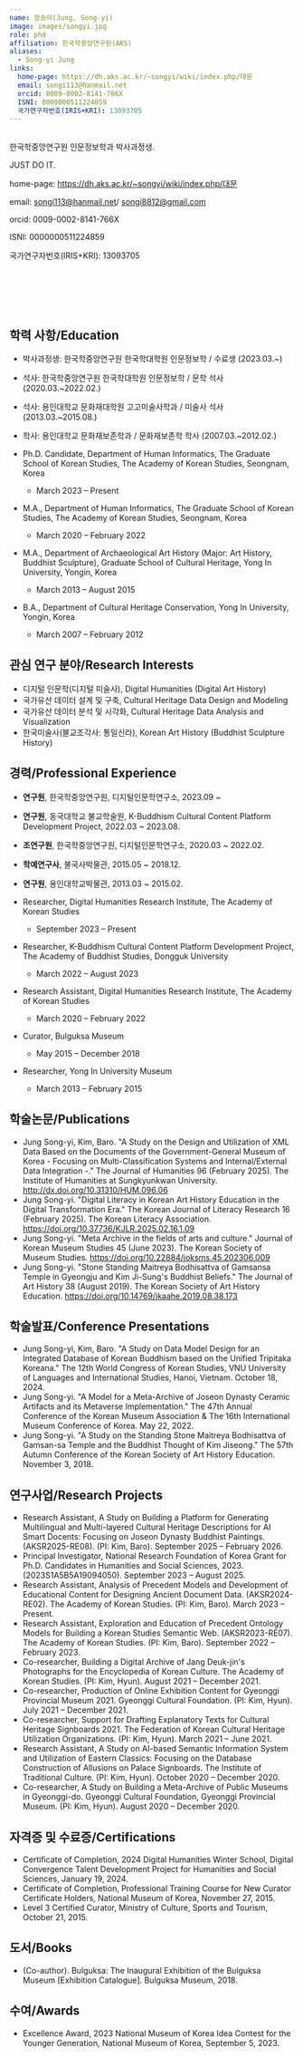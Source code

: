 ```yaml
---
name: 정송이(Jung, Song-yi)
image: images/songyi.jpg
role: phd
affiliation: 한국학중앙연구원(AKS)
aliases:
  - Song-yi Jung
links:
  home-page: https://dh.aks.ac.kr/~songyi/wiki/index.php/대문
  email: songi113@hanmail.net
  orcid: 0009-0002-8141-766X
  ISNI: 0000000511224859
  국가연구자번호(IRIS+KRI): 13093705
---
```

<br>
한국학중앙연구원 인문정보학과 박사과정생.

JUST DO IT.

home-page: https://dh.aks.ac.kr/~songyi/wiki/index.php/대문

email: songi113@hanmail.net/ songi8812@gmail.com

orcid: 0009-0002-8141-766X

ISNI: 0000000511224859

국가연구자번호(IRIS+KRI): 13093705
<br>
<br>
<br>
<br>
<br>
<br>

## 학력 사항/Education
* 박사과정생: 한국학중앙연구원 한국학대학원 인문정보학 / 수료생 (2023.03.~)
* 석사: 한국학중앙연구원 한국학대학원 인문정보학 / 문학 석사 (2020.03.~2022.02.)
* 석사: 용인대학교 문화재대학원 고고미술사학과 / 미술사 석사 (2013.03.~2015.08.)
* 학사: 용인대학교 문화재보존학과 / 문화재보존학 학사 (2007.03.~2012.02.)

* Ph.D. Candidate, Department of Human Informatics, The Graduate School of Korean Studies, The Academy of Korean Studies, Seongnam, Korea
  * March 2023 – Present
* M.A., Department of Human Informatics, The Graduate School of Korean Studies, The Academy of Korean Studies, Seongnam, Korea
  * March 2020 – February 2022
* M.A., Department of Archaeological Art History (Major: Art History, Buddhist Sculpture), Graduate School of Cultural Heritage, Yong In University, Yongin, Korea
  * March 2013 – August 2015
* B.A., Department of Cultural Heritage Conservation, Yong In University, Yongin, Korea
  * March 2007 – February 2012

## 관심 연구 분야/Research Interests
* 디지털 인문학(디지털 미술사), Digital Humanities (Digital Art History)
* 국가유산 데이터 설계 및 구축, Cultural Heritage Data Design and Modeling
* 국가유산 데이터 분석 및 시각화, Cultural Heritage Data Analysis and Visualization
* 한국미술사(불교조각사: 통일신라), Korean Art History (Buddhist Sculpture History)

## 경력/Professional Experience
* **연구원**, 한국학중앙연구원, 디지털인문학연구소, 2023.09 ~
* **연구원**, 동국대학교 불교학술원, K-Buddhism Cultural Content Platform Development Project, 2022.03 ~ 2023.08.
* **조연구원**, 한국학중앙연구원, 디지털인문학연구소, 2020.03 ~ 2022.02.
* **학예연구사**, 불국사박물관, 2015.05 ~ 2018.12.
* **연구원**, 용인대학교박물관, 2013.03 ~ 2015.02.
  
* Researcher, Digital Humanities Research Institute, The Academy of Korean Studies
  * September 2023 – Present
* Researcher, K-Buddhism Cultural Content Platform Development Project, The Academy of Buddhist Studies, Dongguk University
  * March 2022 – August 2023
* Research Assistant, Digital Humanities Research Institute, The Academy of Korean Studies
  * March 2020 – February 2022
* Curator, Bulguksa Museum
  * May 2015 – December 2018
* Researcher, Yong In University Museum
  * March 2013 – February 2015

## 학술논문/Publications
* Jung Song-yi, Kim, Baro. "A Study on the Design and Utilization of XML Data Based on the Documents of the Government-General Museum of Korea - Focusing on Multi-Classification Systems and Internal/External Data Integration -." The Journal of Humanities 96 (February 2025). The Institute of Humanities at Sungkyunkwan University. http://dx.doi.org/10.31310/HUM.096.06
* Jung Song-yi. "Digital Literacy in Korean Art History Education in the Digital Transformation Era." The Korean Journal of Literacy Research 16 (February 2025). The Korean Literacy Association. https://doi.org/10.37736/KJLR.2025.02.16.1.09
* Jung Song-yi. "Meta Archive in the fields of arts and culture." Journal of Korean Museum Studies 45 (June 2023). The Korean Society of Museum Studies. https://doi.org/10.22884/joksms.45.202306.009
* Jung Song-yi. "Stone Standing Maitreya Bodhisattva of Gamsansa Temple in Gyeongju and Kim Ji-Sung's Buddhist Beliefs." The Journal of Art History 38 (August 2019). The Korean Society of Art History Education. https://doi.org/10.14769/jkaahe.2019.08.38.173

## 학술발표/Conference Presentations
* Jung Song-yi, Kim, Baro. "A Study on Data Model Design for an Integrated Database of Korean Buddhism based on the Unified Tripitaka Koreana." The 12th World Congress of Korean Studies, VNU University of Languages and International Studies, Hanoi, Vietnam. October 18, 2024.
* Jung Song-yi. "A Model for a Meta-Archive of Joseon Dynasty Ceramic Artifacts and its Metaverse Implementation." The 47th Annual Conference of the Korean Museum Association & The 16th International Museum Conference of Korea. May 22, 2022.
* Jung Song-yi. "A Study on the Standing Stone Maitreya Bodhisattva of Gamsan-sa Temple and the Buddhist Thought of Kim Jiseong." The 57th Autumn Conference of the Korean Society of Art History Education. November 3, 2018.

## 연구사업/Research Projects
* Research Assistant, A Study on Building a Platform for Generating Multilingual and Multi-layered Cultural Heritage Descriptions for AI Smart Docents: Focusing on Joseon Dynasty Buddhist Paintings. (AKSR2025-RE08). (PI: Kim, Baro). September 2025 – February 2026.
* Principal Investigator, National Research Foundation of Korea Grant for Ph.D. Candidates in Humanities and Social Sciences, 2023. (2023S1A5B5A19094050). September 2023 – August 2025.
* Research Assistant, Analysis of Precedent Models and Development of Educational Content for Designing Ancient Document Data. (AKSR2024-RE02). The Academy of Korean Studies. (PI: Kim, Baro). March 2023 – Present.
* Research Assistant, Exploration and Education of Precedent Ontology Models for Building a Korean Studies Semantic Web. (AKSR2023-RE07). The Academy of Korean Studies. (PI: Kim, Baro). September 2022 – February 2023.
* Co-researcher, Building a Digital Archive of Jang Deuk-jin's Photographs for the Encyclopedia of Korean Culture. The Academy of Korean Studies. (PI: Kim, Hyun). August 2021 – December 2021.
* Co-researcher, Production of Online Exhibition Content for Gyeonggi Provincial Museum 2021. Gyeonggi Cultural Foundation. (PI: Kim, Hyun). July 2021 – December 2021.
* Co-researcher, Support for Drafting Explanatory Texts for Cultural Heritage Signboards 2021. The Federation of Korean Cultural Heritage Utilization Organizations. (PI: Kim, Hyun). March 2021 – June 2021.
* Research Assistant, A Study on AI-based Semantic Information System and Utilization of Eastern Classics: Focusing on the Database Construction of Allusions on Palace Signboards. The Institute of Traditional Culture. (PI: Kim, Hyun). October 2020 – December 2020.
* Co-researcher, A Study on Building a Meta-Archive of Public Museums in Gyeonggi-do. Gyeonggi Cultural Foundation, Gyeonggi Provincial Museum. (PI: Kim, Hyun). August 2020 – December 2020.

## 자격증 및 수료증/Certifications
* Certificate of Completion, 2024 Digital Humanities Winter School, Digital Convergence Talent Development Project for Humanities and Social Sciences, January 19, 2024.
* Certificate of Completion, Professional Training Course for New Curator Certificate Holders, National Museum of Korea, November 27, 2015.
* Level 3 Certified Curator, Ministry of Culture, Sports and Tourism, October 21, 2015.

## 도서/Books
* (Co-author). Bulguksa: The Inaugural Exhibition of the Bulguksa Museum [Exhibition Catalogue]. Bulguksa Museum, 2018.


## 수여/Awards
* Excellence Award, 2023 National Museum of Korea Idea Contest for the Younger Generation, National Museum of Korea, September 5, 2023.


